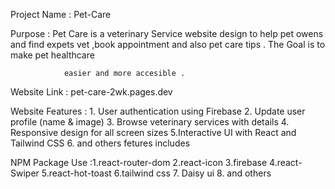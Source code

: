  Project Name :  Pet-Care  

 Purpose      : Pet Care is a veterinary Service website design to help pet owens and find expets vet ,book appointment and also pet care tips . The Goal is to make pet healthcare 

                easier and more accesible . 



 Website Link :   pet-care-2wk.pages.dev  

  Website Features :     1. User authentication using Firebase
                         2. Update user profile (name & image)
                         3. Browse veterinary services with details
                         4. Responsive design for all screen sizes
                         5.Interactive UI with React and Tailwind CSS 
                         6. and others fetures includes  

  NPM Package Use  :1.react-router-dom 
                    2.react-icon 
                    3.firebase 
                    4.react-Swiper
                    5.react-hot-toast 
                    6.tailwind css 
                    7. Daisy ui 
                    8. and others 

